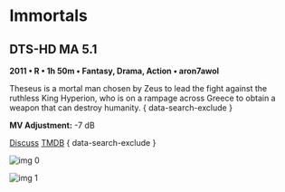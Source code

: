 # Immortals

## DTS-HD MA 5.1

**2011 • R • 1h 50m • Fantasy, Drama, Action • aron7awol**

Theseus is a mortal man chosen by Zeus to lead the fight against the ruthless King Hyperion, who is on a rampage across Greece to obtain a weapon that can destroy humanity.
{ data-search-exclude }

**MV Adjustment:** -7 dB

[Discuss](https://www.avsforum.com/threads/bass-eq-for-filtered-movies.2995212/post-58303328)  [TMDB](37958)
{ data-search-exclude }

![img 0](https://i.imgur.com/JWlUQoo.jpg)

![img 1](https://i.imgur.com/BGaK6O2.png)

